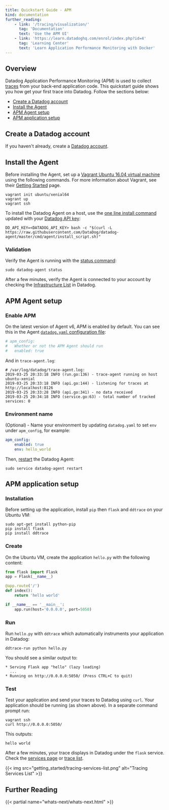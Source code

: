 ```yaml
---
title: Quickstart Guide - APM
kind: documentation
further_reading:
    - link: '/tracing/visualization/'
      tag: 'Documentation'
      text: 'Use the APM UI'
    - link: 'https://learn.datadoghq.com/enrol/index.php?id=4'
      tag: 'Learning Center'
      text: 'Learn Application Performance Monitoring with Docker'
---
```


## Overview

Datadog Application Performance Monitoring (APM) is used to collect [traces][1] from your back-end application code. This quickstart guide shows you how get your first trace into Datadog. Follow the sections below:

- [Create a Datadog account](#create-a-datadog-account)
- [Install the Agent](#install-the-agent)
- [APM Agent setup](#apm-agent-setup)
- [APM application setup](#apm-application-setup)

## Create a Datadog account

If you haven't already, create a [Datadog account][2].

## Install the Agent

Before installing the Agent, set up a [Vagrant Ubuntu 16.04 virtual machine][3] using the following commands. For more information about Vagrant, see their [Getting Started][4] page.

```text
vagrant init ubuntu/xenial64
vagrant up
vagrant ssh
```

To install the Datadog Agent on a host, use the [one line install command][5] updated with your [Datadog API key][6]:

```shell
DD_API_KEY=<DATADOG_API_KEY> bash -c "$(curl -L https://raw.githubusercontent.com/DataDog/datadog-agent/master/cmd/agent/install_script.sh)"
```

### Validation

Verify the Agent is running with the [status command][7]:

```shell
sudo datadog-agent status
```

After a few minutes, verify the Agent is connected to your account by checking the [Infrastructure List][8] in Datadog.

## APM Agent setup

### Enable APM

On the latest version of Agent v6, APM is enabled by default. You can see this in the Agent [`datadog.yaml` configuration file][9]:

```yaml
# apm_config:
#   Whether or not the APM Agent should run
#   enabled: true
```

And in `trace-agent.log`:

```shell
# /var/log/datadog/trace-agent.log:
2019-03-25 20:33:18 INFO (run.go:136) - trace-agent running on host ubuntu-xenial
2019-03-25 20:33:18 INFO (api.go:144) - listening for traces at http://localhost:8126
2019-03-25 20:33:28 INFO (api.go:341) - no data received
2019-03-25 20:34:18 INFO (service.go:63) - total number of tracked services: 0
```

### Environment name

(Optional) - Name your environment by updating `datadog.yaml` to set `env` under `apm_config`, for example:

```yaml
apm_config:
    enabled: true
    env: hello_world
```

Then, [restart][10] the Datadog Agent:

```shell
sudo service datadog-agent restart
```

## APM application setup

### Installation

Before setting up the application, install `pip` then `flask` and `ddtrace` on your Ubuntu VM:

```shell
sudo apt-get install python-pip
pip install flask
pip install ddtrace
```

### Create

On the Ubuntu VM, create the application `hello.py` with the following content:

```python
from flask import Flask
app = Flask(__name__)

@app.route('/')
def index():
    return 'hello world'

if __name__ == '__main__':
    app.run(host='0.0.0.0', port=5050)
```

### Run

Run `hello.py` with `ddtrace` which automatically instruments your application in Datadog:

```shell
ddtrace-run python hello.py
```

You should see a similar output to:

```shell
* Serving Flask app "hello" (lazy loading)
  ...
* Running on http://0.0.0.0:5050/ (Press CTRL+C to quit)
```

### Test

Test your application and send your traces to Datadog using `curl`. Your application should be running (as shown above). In a separate command prompt run:

```text
vagrant ssh
curl http://0.0.0.0:5050/
```

This outputs:

```text
hello world
```

After a few minutes, your trace displays in Datadog under the `flask` service. Check the [services page][11] or [trace list][12].

{{< img src="getting_started/tracing-services-list.png" alt="Tracing Services List" >}}

## Further Reading

{{< partial name="whats-next/whats-next.html" >}}

[1]: /tracing/#terminology
[2]: https://www.datadoghq.com
[3]: https://app.vagrantup.com/ubuntu/boxes/xenial64
[4]: https://www.vagrantup.com/intro/getting-started/index.html
[5]: https://app.datadoghq.com/account/settings#agent/ubuntu
[6]: https://app.datadoghq.com/account/settings#api
[7]: /agent/guide/agent-commands/#agent-information
[8]: https://app.datadoghq.com/infrastructure
[9]: /agent/guide/agent-configuration-files/#agent-main-configuration-file
[10]: /agent/guide/agent-commands/#restart-the-agent
[11]: https://app.datadoghq.com/apm/services
[12]: https://app.datadoghq.com/apm/traces
